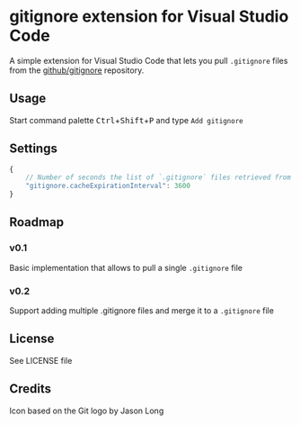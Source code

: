 # gitignore extension for Visual Studio Code

A simple extension for Visual Studio Code that lets you pull `.gitignore` files from the [github/gitignore](https://github.com/github/gitignore) repository.


## Usage

Start command palette <kbd>Ctrl</kbd>+<kbd>Shift</kbd>+<kbd>P</kbd> and type `Add gitignore`


## Settings

```JavaScript
{
	// Number of seconds the list of `.gitignore` files retrieved from github will be cached
	"gitignore.cacheExpirationInterval": 3600
}
```


## Roadmap

### v0.1
Basic implementation that allows to pull a single `.gitignore` file

### v0.2
Support adding multiple .gitignore files and merge it to a `.gitignore` file


## License

See LICENSE file


## Credits

Icon based on the Git logo by Jason Long
